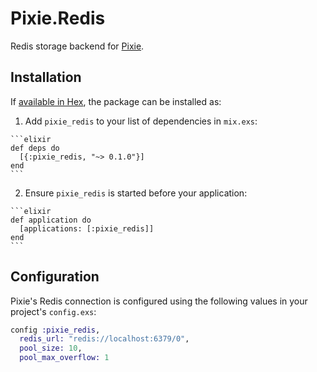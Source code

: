 # Pixie.Redis

Redis storage backend for [Pixie](https://github.com/messagerocket/pixie).

## Installation

If [available in Hex](https://hex.pm/docs/publish), the package can be installed as:

  1. Add `pixie_redis` to your list of dependencies in `mix.exs`:

    ```elixir
    def deps do
      [{:pixie_redis, "~> 0.1.0"}]
    end
    ```

  2. Ensure `pixie_redis` is started before your application:

    ```elixir
    def application do
      [applications: [:pixie_redis]]
    end
    ```

## Configuration

Pixie's Redis connection is configured using the following values in your project's `config.exs`:

```elixir
config :pixie_redis,
  redis_url: "redis://localhost:6379/0",
  pool_size: 10,
  pool_max_overflow: 1
```
